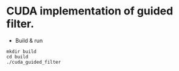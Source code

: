 # CUDA implementation of guided filter.
- Build & run
```
mkdir build
cd build
./cuda_guided_filter
```